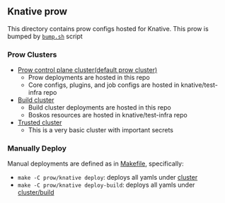 ## Knative prow

This directory contains prow configs hosted for Knative. This prow is bumped by
[`bump.sh`](../bump.sh) script

### Prow Clusters

- [Prow control plane cluster(default prow cluster)](https://pantheon.corp.google.com/kubernetes/clusters/details/us-central1-f/prow?project=knative-tests)
  - Prow deployments are hosted in this repo
  - Core configs, plugins, and job configs are hosted in knative/test-infra
    repo
- [Build cluster](https://pantheon.corp.google.com/kubernetes/clusters/details/us-central1-f/knative-prow-build-cluster)
  - Build cluster deployments are hosted in this repo
  - Boskos resources are hosted in knative/test-infra repo
- [Trusted cluster](https://pantheon.corp.google.com/kubernetes/clusters/details/us-central1-a/prow-trusted)
  - This is a very basic cluster with important secrets

### Manually Deploy

Manual deployments are defined as in [Makefile](./Makefile), specifically:

- `make -C prow/knative deploy`: deploys all yamls under [cluster](./cluster)
- `make -C prow/knative deploy-build`: deploys all yamls under [cluster/build](./cluster/build)
